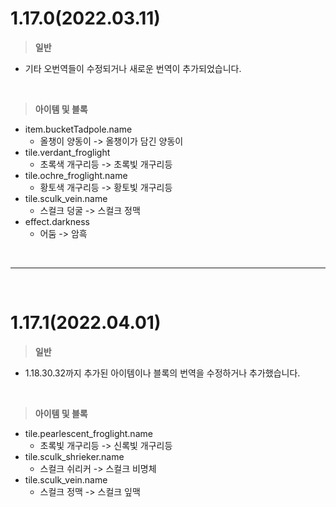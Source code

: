 # 1.17.0(2022.03.11)  
 > **일반**  
  - 기타 오번역들이 수정되거나 새로운 번역이 추가되었습니다.  
  
<br>
  
 > **아이템 및 블록**  
  - item.bucketTadpole.name  
    - 올챙이 양동이 -> 올챙이가 담긴 양동이  
  - tile.verdant_froglight  
    - 초록색 개구리등 -> 초록빛 개구리등  
  - tile.ochre_froglight.name  
    - 황토색 개구리등 -> 황토빛 개구리등  
  - tile.sculk_vein.name  
    - 스컬크 덩굴 -> 스컬크 정맥  
  - effect.darkness  
    - 어둠 -> 암흑  
  
<br>
<hr>
<br>
  
# 1.17.1(2022.04.01)  
 > **일반**  
  - 1.18.30.32까지 추가된 아이템이나 블록의 번역을 수정하거나 추가했습니다.  
  
<br>
  
 > **아이템 및 블록**  
  - tile.pearlescent_froglight.name  
    - 초록빛 개구리등 -> 신록빛 개구리등  
  - tile.sculk_shrieker.name  
    - 스컬크 쉬리커 -> 스컬크 비명체  
  - tile.sculk_vein.name  
    - 스컬크 정맥 -> 스컬크 잎맥  
